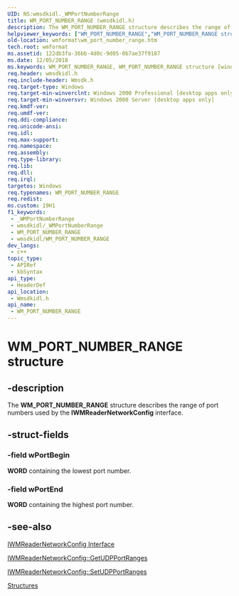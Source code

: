 ```yaml
---
UID: NS:wmsdkidl._WMPortNumberRange
title: WM_PORT_NUMBER_RANGE (wmsdkidl.h)
description: The WM_PORT_NUMBER_RANGE structure describes the range of port numbers used by the IWMReaderNetworkConfig interface.
helpviewer_keywords: ["WM_PORT_NUMBER_RANGE","WM_PORT_NUMBER_RANGE structure [windows Media Format]","structure [windows Media Format]","wmformat.wm_port_number_range","wmsdkidl/WM_PORT_NUMBER_RANGE"]
old-location: wmformat\wm_port_number_range.htm
tech.root: wmformat
ms.assetid: 122db3fa-36bb-4d0c-9d05-0b7ae37f9187
ms.date: 12/05/2018
ms.keywords: WM_PORT_NUMBER_RANGE, WM_PORT_NUMBER_RANGE structure [windows Media Format], structure [windows Media Format], wmformat.wm_port_number_range, wmsdkidl/WM_PORT_NUMBER_RANGE
req.header: wmsdkidl.h
req.include-header: Wmsdk.h
req.target-type: Windows
req.target-min-winverclnt: Windows 2000 Professional [desktop apps only],Windows Media Format 7 SDK, or later versions of the SDK
req.target-min-winversvr: Windows 2000 Server [desktop apps only]
req.kmdf-ver: 
req.umdf-ver: 
req.ddi-compliance: 
req.unicode-ansi: 
req.idl: 
req.max-support: 
req.namespace: 
req.assembly: 
req.type-library: 
req.lib: 
req.dll: 
req.irql: 
targetos: Windows
req.typenames: WM_PORT_NUMBER_RANGE
req.redist: 
ms.custom: 19H1
f1_keywords:
 - _WMPortNumberRange
 - wmsdkidl/_WMPortNumberRange
 - WM_PORT_NUMBER_RANGE
 - wmsdkidl/WM_PORT_NUMBER_RANGE
dev_langs:
 - c++
topic_type:
 - APIRef
 - kbSyntax
api_type:
 - HeaderDef
api_location:
 - Wmsdkidl.h
api_name:
 - WM_PORT_NUMBER_RANGE
---
```


# WM_PORT_NUMBER_RANGE structure


## -description

The <b>WM_PORT_NUMBER_RANGE</b> structure describes the range of port numbers used by the <b>IWMReaderNetworkConfig</b> interface.

## -struct-fields

### -field wPortBegin

<b>WORD</b> containing the lowest port number.

### -field wPortEnd

<b>WORD</b> containing the highest port number.

## -see-also

<a href="https://docs.microsoft.com/windows/desktop/api/wmsdkidl/nn-wmsdkidl-iwmreadernetworkconfig">IWMReaderNetworkConfig Interface</a>



<a href="https://docs.microsoft.com/windows/desktop/api/wmsdkidl/nf-wmsdkidl-iwmreadernetworkconfig-getudpportranges">IWMReaderNetworkConfig::GetUDPPortRanges</a>



<a href="https://docs.microsoft.com/windows/desktop/api/wmsdkidl/nf-wmsdkidl-iwmreadernetworkconfig-setudpportranges">IWMReaderNetworkConfig::SetUDPPortRanges</a>



<a href="https://docs.microsoft.com/windows/desktop/wmformat/structures">Structures</a>

